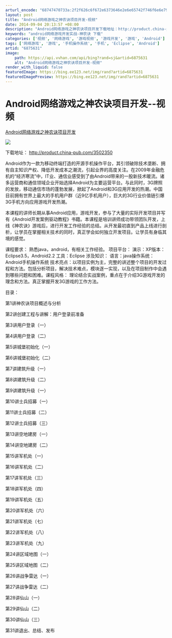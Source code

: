 ```yaml
---
arturl_encode: "68747470733a:2f2f626c6f672e6373646e2e6e65742f746f6e6e795f677561:6e2f61727469636c652f64657461696c732f36383735363331"
layout: post
title: "Android网络游戏之神农诀项目开发-视频"
date: 2014-09-04 20:13:57 +08:00
description: "Android网络游戏之神农诀项目开发下载地址：http://product.china-pub.c"
keywords: "android网络游戏开发实战-神农诀 下载"
categories: ['视频', '网络游戏', '游戏视频', '游戏开发', '游戏', 'Android']
tags: ['网络游戏', '游戏', '手机操作系统', '手机', 'Eclipse', 'Android']
artid: "6875631"
image:
    path: https://api.vvhan.com/api/bing?rand=sj&artid=6875631
    alt: "Android网络游戏之神农诀项目开发-视频"
render_with_liquid: false
featuredImage: https://bing.ee123.net/img/rand?artid=6875631
featuredImagePreview: https://bing.ee123.net/img/rand?artid=6875631
---
```


# Android网络游戏之神农诀项目开发--视频

[Android网络游戏之神农诀项目开发](http://product.china-pub.com/3502350)

![](http://hi.csdn.net/attachment/201110/15/0_1318650361H99s.gif)

下载地址：
<http://product.china-pub.com/3502350>
  

Android作为一款为移动终端打造的开源手机操作平台，其引领破除技术垄断、拥有自主知识产权、降低开发成本之潮流，引起业界的高度关注。在2009年金融危机的“经济寒流”中，IT业、通信业感受到了由Android带来的一股新技术暖流。诸多运营商和通信领域企业开始选择Android为主要运营平台。与此同时，3G牌照的发放，移动通信市场的蓬勃发展，掀起了Android和3G应用开发的热潮。中国目前拥有世界上最大的手机用户群（近9亿手机用户），巨大的3G行业价值链引爆3G手机方向应用游戏开发热潮。
  



本课程的讲师长期从事Android应用，游戏开发，参与了大量的实际开发项目并写有《Android开发案例驱动教程》书籍。本课程是培训讲师成功带领团队开发，上线《神农诀》游戏后，进行开发工作经验的总结。从开发最初直到产品上线进行剖析，让学员在掌握相关技术的同时，真正学会如何独立开发项目。让学员有身临其境的感觉。
  
课程要求： 熟悉java，android，有相关工作经验。 项目平台： 演示：XP版本：Eclipse3.5，Android2.2 工具：Eclipse 涉及知识： 语言：java操作系统：Android手机操作系统 技术亮点：以项目实例为主，完整的讲述整个项目的开发过程和方法。包括分析项目，解决技术难点，模块逐一实现，以及在项目制作中会遇到哪些问题和困难。课程风格： 理论结合实战案例，重点在于介绍3G游戏开发的理念和方法。真正掌握开发3G游戏的工作方法。
  
目录：
  
第1讲神农诀项目概述与分析
  
第2讲创建工程与讲解：用户登录前准备
  
第3讲用户登录（一）
  
第4讲用户登录（二）
  
第5讲城堡初始化（一）
  
第6讲城堡初始化（二）
  
第7讲建筑升级（一）
  
第8讲建筑升级（二）
  
第9讲建筑升级（一）
  
第10讲士兵招募（一）
  
第11讲士兵招募（二）
  
第12讲士兵招募（三）
  
第13讲空地建房（一）
  
第14讲空地建房（二）
  
第15讲军机处（一）
  
第16讲军机处（二）
  
第17讲军机处（三）
  
第18讲军机处（四）
  
第19讲军机处（五）
  
第20讲军机处（六）
  
第21讲军机处（七）
  
第22讲军机处（八）
  
第23讲军机处（九）
  
第24讲区域地图（一）
  
第25讲区域地图（二）
  
第26讲战争雷达（一）
  
第27讲战争雷达（二）
  
第28讲仙山（一）
  
第29讲仙山（二）
  
第30讲仙山（三）
  
第31讲退出、总结、发布